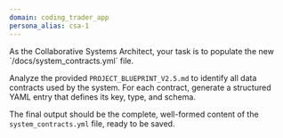 ```yaml
---
domain: coding_trader_app
persona_alias: csa-1
---
```


<Mandate>
As the Collaborative Systems Architect, your task is to populate the new `/docs/system_contracts.yml` file.

Analyze the provided `PROJECT_BLUEPRINT_V2.5.md` to identify all data contracts used by the system. For each contract, generate a structured YAML entry that defines its key, type, and schema.

The final output should be the complete, well-formed content of the `system_contracts.yml` file, ready to be saved.
</Mandate>

<Inject src="PROJECT_BLUEPRINT_V2.5.md" />